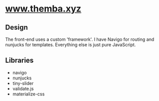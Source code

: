 # www.themba.xyz


## Design
The front-end uses a custom 'framework'. I have Navigo for routing and nunjucks for templates. Everything else is just pure JavaScript.

## Libraries
- navigo
- nunjucks
- tiny-slider
- validate.js
- materialize-css